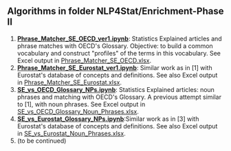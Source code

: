 ## Algorithms in folder NLP4Stat/Enrichment-Phase II

1. [**Phrase_Matcher_SE_OECD_ver1.ipynb**](Phrase_Matcher_SE_OECD_ver1.ipynb): Statistics Explained  articles and phrase matches with OECD's Glossary. Objective: to build a common vocabulary and construct "profiles" of the terms in this vocabulary. See Excel output in [Phrase_Matcher_SE_OECD.xlsx](https://github.com/eurostat/NLP4Stat/blob/main/Enrichment-Phase%20II/Phrase_Matcher_SE_OECD.xlsx). 
2. [**Phrase_Matcher_SE_Eurostat_ver1.ipynb**](https://github.com/eurostat/NLP4Stat/blob/main/Enrichment-Phase%20II/Phrase_Matcher_SE_Eurostat_ver1.ipynb): Similar work as in [1] with Eurostat's database of concepts and definitions. See also Excel output in [Phrase_Matcher_SE_Eurostat.xlsx](https://github.com/eurostat/NLP4Stat/blob/main/Enrichment-Phase%20II/Phrase_Matcher_SE_Eurostat.xlsx). 
3. [**SE_vs_OECD_Glossary_NPs.ipynb**](https://github.com/eurostat/NLP4Stat/blob/main/Enrichment-Phase%20II/SE_vs_OECD_Glossary_NPs.ipynb): Statistics Explained articles: noun phrases and matching with OECD's Glossary. A previous attempt similar to [1], with noun phrases. See Excel output in [SE_vs_OECD_Glossary_Noun_Phrases.xlsx](https://github.com/eurostat/NLP4Stat/blob/main/Enrichment-Phase%20II/SE_vs_OECD_Glossary_Noun_Phrases.xlsx).  
4. [**SE_vs_Eurostat_Glossary_NPs.ipynb**](https://github.com/eurostat/NLP4Stat/blob/main/Enrichment-Phase%20II/SE_vs_Eurostat_Glossary_NPs.ipynb):Similar work as in [3] with Eurostat's database of concepts and definitions. See also Excel output in [SE_vs_Eurostat_Noun_Phrases.xlsx](https://github.com/eurostat/NLP4Stat/blob/main/Enrichment-Phase%20II/SE_vs_Eurostat_Noun_Phrases.xlsx).
5. (to be continued)
 

